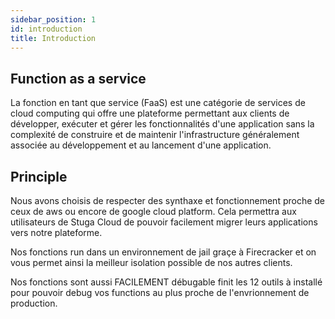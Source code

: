 ```yaml
---
sidebar_position: 1
id: introduction
title: Introduction
---
```


## Function as a service
La fonction en tant que service (FaaS) est une catégorie de services de cloud computing qui offre une plateforme permettant aux clients de développer, exécuter et gérer les fonctionnalités d'une application sans la complexité de construire et de maintenir l'infrastructure généralement associée au développement et au lancement d'une application.

## Principle
Nous avons choisis de respecter des synthaxe et fonctionnement proche de ceux de aws ou encore de google cloud platform. Cela permettra aux utilisateurs de Stuga Cloud de pouvoir facilement migrer leurs applications vers notre plateforme.

Nos fonctions run dans un environnement de jail graçe à Firecracker et on vous permet ainsi la meilleur isolation possible de nos autres clients.

Nos fonctions sont aussi FACILEMENT débugable finit les 12 outils à installé pour pouvoir debug vos functions au plus proche de l'envrionnement de production.